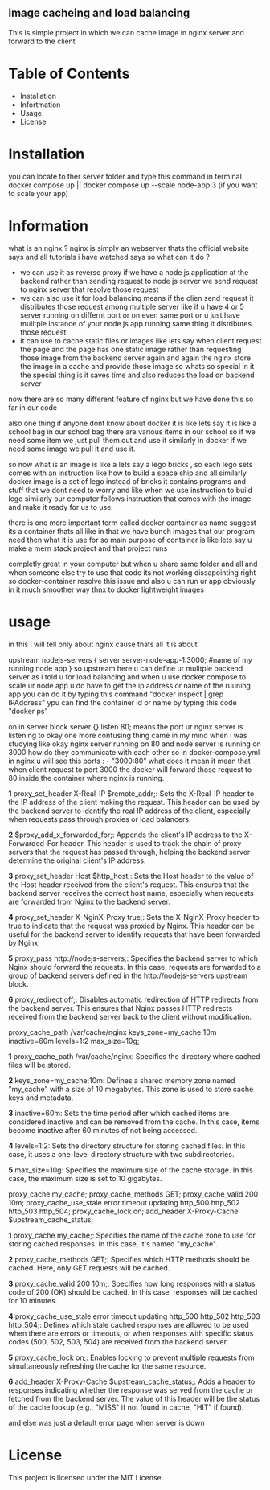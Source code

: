 ## **image cacheing and load balancing** 

This is simple project in which we can cache image in nginx server and forward to the client

# **Table of Contents**

- Installation
- Infortmation
- Usage
- License

# **Installation**

you can locate to ther server folder and type this command in terminal
docker compose up || docker compose up --scale node-app:3 (if you want to scale your app)

# **Information**

what is an nginx ? 
nginx is simply an webserver thats the official website says and all tutorials i have watched says so 
what can it do ?
- we can use it as reverse proxy if we have a node js application at the backend rather than sending request to node js server we send request to nginx server that resolve those request 
- we can also use it for load balancing means if the clien send request it distributes those request among multiple server like if u have 4 or 5 server running on differnt port or on even same port or u just have mulitple instance of your node js app running same thing it distributes those request 
- it can use to cache static files or images like lets say when client request the page and the page has one static image rather than requesting those image from the backend server again and again the nginx store the image in a cache and provide those image so whats so special in it the special thing is it saves time and also reduces the load on backend server

now there are so many different feature of nginx but we have done this so far in our code 

also one thing if anyone dont know about docker it is like lets say it is like a school bag 
in our school bag there are various items in our school so if we need some item we just pull them out and use it similarly in docker if we need some image we pull it and use it.

so now what is an image is like a lets say a lego bricks , so each lego sets comes with an instruction like how to build a space ship and all similarly docker image is a set of lego instead of bricks it contains programs and stuff that we dont need to worry and like when we use instruction to build lego similarly our computer follows instruction that comes with the image and make it ready for us to use.

there is one more important term called docker container as name suggest its a container thats all like in that we have bunch images that our program need then what it is use for so main purpose of container is like lets say u make a mern stack project and that project runs 

completly great in your computer but when u share same folder and all and when someone else try to use that code its not working dissapointing right so docker-container resolve this issue and also u can run ur app obviously in it much smoother way thnx to docker lightweight images 

# **usage**
in this i will tell only about nginx cause thats all it is about

upstream nodejs-servers {
    server server-node-app-1:3000; #name of my running node app
}
so upstream here u can define ur mulitple backend server as i told u for load balancing and when u use docker compose to scale ur node app  u do have to get the ip address or name  of the ruuning app you can do it by typing this command "docker inspect <container id or name > | grep IPAddress" ypu can find the container id or name by typing this code "docker ps"

on in server block server {} 
listen 80; means the port ur nginx server is listening to 
okay one more confusing thing came in my mind when i was studying like okay nginx server running on 80 and node server is running on 3000 how do they communicate with each other 
so in docker-compose.yml in nginx u will see this ports : - "3000:80" what does it mean it mean that when client request to port 3000 the docker will forward those request to 80 inside the container where nginx is running.

**1** proxy_set_header X-Real-IP $remote_addr;: Sets the X-Real-IP header to the IP address of the client making the request. This header can be used by the backend server to identify the real IP address of the client, especially when requests pass through proxies or load balancers.

**2** $proxy_add_x_forwarded_for;: Appends the client's IP address to the X-Forwarded-For header. This header is used to track the chain of proxy servers that the request has passed through, helping the backend server determine the original client's IP address.

**3** proxy_set_header Host $http_host;: Sets the Host header to the value of the Host header received from the client's request. This ensures that the backend server receives the correct host name, especially when requests are forwarded from Nginx to the backend server.

**4** proxy_set_header X-NginX-Proxy true;: Sets the X-NginX-Proxy header to true to indicate that the request was proxied by Nginx. This header can be useful for the backend server to identify requests that have been forwarded by Nginx.

**5** proxy_pass http://nodejs-servers;: Specifies the backend server to which Nginx should forward the requests. In this case, requests are forwarded to a group of backend servers defined in the http://nodejs-servers upstream block.

**6** proxy_redirect off;: Disables automatic redirection of HTTP redirects from the backend server. This ensures that Nginx passes HTTP redirects received from the backend server back to the client without modification.

proxy_cache_path /var/cache/nginx keys_zone=my_cache:10m inactive=60m levels=1:2 max_size=10g;

**1** proxy_cache_path /var/cache/nginx: Specifies the directory where cached files will be stored.

**2** keys_zone=my_cache:10m: Defines a shared memory zone named "my_cache" with a size of 10 megabytes. This zone is used to store cache keys and metadata.

**3** inactive=60m: Sets the time period after which cached items are considered inactive and can be removed from the cache. In this case, items become inactive after 60 minutes of not being accessed.

**4** levels=1:2: Sets the directory structure for storing cached files. In this case, it uses a one-level directory structure with two subdirectories.

**5** max_size=10g: Specifies the maximum size of the cache storage. In this case, the maximum size is set to 10 gigabytes.

proxy_cache my_cache;
proxy_cache_methods GET;
proxy_cache_valid 200 10m;
proxy_cache_use_stale error timeout updating http_500 http_502 http_503 http_504;
proxy_cache_lock on;
add_header X-Proxy-Cache $upstream_cache_status;

**1** proxy_cache my_cache;: Specifies the name of the cache zone to use for storing cached responses. In this case, it's named "my_cache".

**2** proxy_cache_methods GET;: Specifies which HTTP methods should be cached. Here, only GET requests will be cached.

**3** proxy_cache_valid 200 10m;: Specifies how long responses with a status code of 200 (OK) should be cached. In this case, responses will be cached for 10 minutes.

**4** proxy_cache_use_stale error timeout updating http_500 http_502 http_503 http_504;: Defines which stale cached responses are allowed to be used when there are errors or timeouts, or when responses with specific status codes (500, 502, 503, 504) are received from the backend server.

**5** proxy_cache_lock on;: Enables locking to prevent multiple requests from simultaneously refreshing the cache for the same resource.

**6** add_header X-Proxy-Cache $upstream_cache_status;: Adds a header to responses indicating whether the response was served from the cache or fetched from the backend server. The value of this header will be the status of the cache lookup (e.g., "MISS" if not found in cache, "HIT" if found).

and else was just a default error page when server is down

# **License**

This project is licensed under the MIT License.
